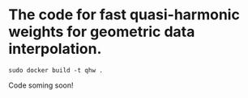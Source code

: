 # The code for fast quasi-harmonic weights for geometric data interpolation.


`sudo docker build -t qhw .`

Code soming soon!
